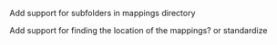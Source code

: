 Add support for subfolders in mappings directory

Add support for finding the location of the mappings? or standardize
